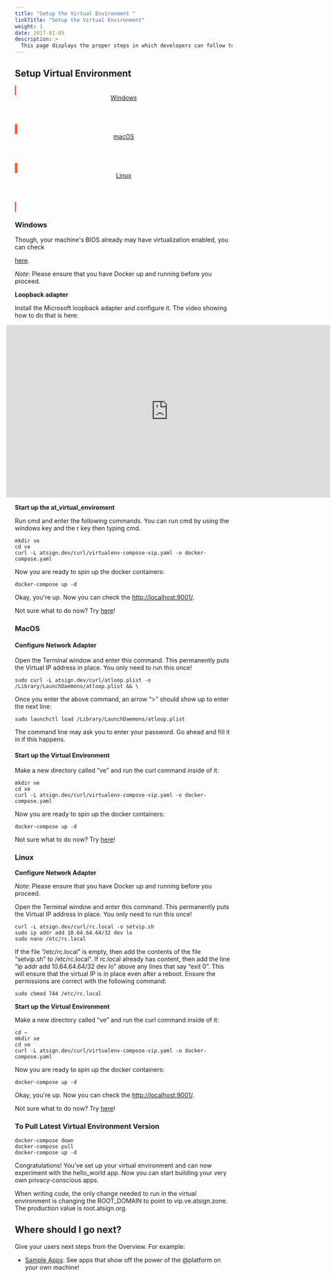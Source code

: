 ```yaml
---
title: "Setup the Virtual Environment "
linkTitle: "Setup the Virtual Environment"
weight: 1
date: 2017-01-05
description: >
  This page displays the proper steps in which developers can follow to successfully create and run their own virtual enviornment to utilize the @platform on their own machine.
---
```


## Setup Virtual Environment

<!-- Cards for different OS-->
<div class="card-deck mb-8">

  <!-- Windows Card-->
  <a class="card" id="install-windows" href="/docs/get-started/the-virtual-environment/#windows" style="border-style: solid;border-color: #F05F3E">
    <div class="card-body">
      <header class="card-title text-center m-0">
        <span class="d-block h1">
          <i class="fab fa-windows" style="color: #F05F3E"></i>
        </span>
        <span class="text-muted text-nowrap">Windows</span>
      </header>
    </div>
  </a>

  <!-- MacOs Card-->
  <a class="card" id="install-macos" href="/docs/get-started/the-virtual-environment/#macos" style="border-style: solid;border-color: #F05F3E">
    <div class="card-body">
      <header class="card-title text-center m-0">
        <span class="d-block h1">
          <i class="fab fa-apple" style="color: #F05F3E"></i>
        </span>
        <span class="text-muted text-nowrap">macOS</span>
      </header>
    </div>
  </a>

  <!-- Linux Card-->
  <a class="card" id="install-linux" href="/docs/get-started/the-virtual-environment/#linux" style="border-style: solid;border-color: #F05F3E">
    <div class="card-body">
      <header class="card-title text-center m-0">
        <span class="d-block h1">
          <i class="fab fa-linux" style="color: #F05F3E"></i>
        </span>
        <span class="text-muted text-nowrap">Linux</span>
      </header>
    </div>
  </a>

</div>

### Windows
Though, your machine's BIOS already may have virtualization enabled, you can check 

[here](https://2nwiki.2n.cz/pages/viewpage.action?pageId=75202968#:~:text=Press%20the%20F10%20key%20for,to%20save%20changes%20and%20Reboot).

*Note*: Please ensure that you have Docker up and running before you proceed.

**Loopback adapter**

Install the Microsoft loopback adapter and configure it. The video showing how to do that is here:

<iframe src="https://player.vimeo.com/video/506374699?title=0&amp;byline=0&amp;portrait=0" class="video-frame" style="position:relative;top:0;left:-20px;width:750px;height:400px;" frameborder="0" allow="autoplay; fullscreen" allowfullscreen="true"></iframe>

**Start up the at_virtual_enviroment**

Run cmd and enter the following commands. You can run cmd by using the windows key and the r key then typing cmd.
            
```
mkdir ve
cd ve
curl -L atsign.dev/curl/virtualenv-compose-vip.yaml -o docker-compose.yaml
```
            
          
Now you are ready to spin up the docker containers:            
```
docker-compose up -d
```
            
          
Okay, you're up. Now you can check the [http://localhost:9001/](http://localhost:9001/).

Not sure what to do now? Try [here](/docs/get-started/the-virtual-environment/#where-should-i-go-next)!

### MacOS

#### Configure Network Adapter

Open the Terminal window and enter this command. This permanently puts the Virtual IP address in place. You only need to run this once!            
```
sudo curl -L atsign.dev/curl/atloop.plist -o /Library/LaunchDaemons/atloop.plist && \
```
              
            
          
Once you enter the above command, an arrow “>” should show up to enter the next line:            
```
sudo launchctl load /Library/LaunchDaemons/atloop.plist
```
            
          
The command line may ask you to enter your password. Go ahead and fill it in if this happens.

#### Start up the Virtual Environment
Make a new directory called “ve” and run the curl command inside of it:             
``` 
mkdir ve
cd ve
curl -L atsign.dev/curl/virtualenv-compose-vip.yaml -o docker-compose.yaml
```

          
Now you are ready to spin up the docker containers:            
```
docker-compose up -d
```
            

Not sure what to do now? Try [here](/docs/get-started/the-virtual-environment/#where-should-i-go-next)!

### Linux

**Configure Network Adapter**

*Note*: Please ensure that you have Docker up and running before you proceed.


Open the Terminal window and enter this command. This permanently puts the Virtual IP address in place. You only need to run this once!
```         
curl -L atsign.dev/curl/rc.local -o setvip.sh
sudo ip addr add 10.64.64.64/32 dev lo
sudo nano /etc/rc.local
```
        
If the file “/etc/rc.local” is empty, then add the contents of the file “setvip.sh” to /etc/rc.local”. If rc.local already has content, then add the line “ip addr add 10.64.64.64/32 dev lo” above any lines that say “exit 0”. This will ensure that the virtual IP is in place even after a reboot. Ensure the permissions are correct with the following command:
            
```
sudo chmod 744 /etc/rc.local
```
   
**Start up the Virtual Environment**

Make a new directory called “ve” and run the curl command inside of it:

            
```            
cd ~ 
mkdir ve
cd ve
curl -L atsign.dev/curl/virtualenv-compose-vip.yaml -o docker-compose.yaml
```
          
Now you are ready to spin up the docker containers:

            
``` 
docker-compose up -d
```
            
          
Okay, you're up. Now you can check the [http://localhost:9001/](http://localhost:9001/).

Not sure what to do now? Try [here](/docs/get-started/the-virtual-environment/#where-should-i-go-next)!

### To Pull Latest Virtual Environment Version
```
docker-compose down
docker-compose pull
docker-compose up -d
```

Congratulations! You’ve set up your virtual environment and can now experiment with the hello_world app. Now you can start building your very own privacy-conscious apps.

When writing code, the only change needed to run in the virtual environment is changing the ROOT_DOMAIN to point to vip.ve.atsign.zone. The production value is root.atsign.org.

## Where should I go next?

Give your users next steps from the Overview. For example:

* [Sample Apps](/docs/sample-apps/): See apps that show off the power of the @platform on your own machine!

